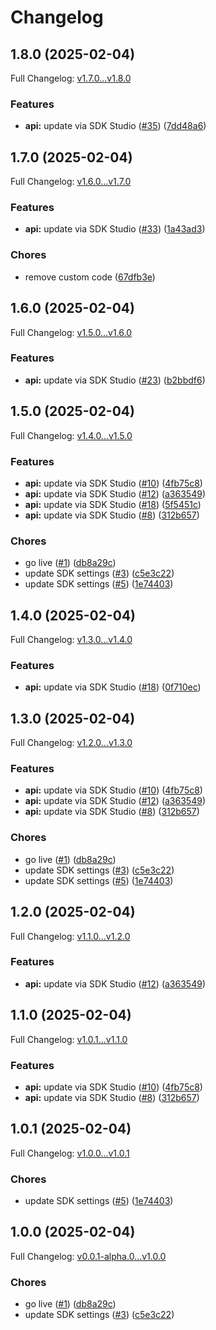 # Changelog

## 1.8.0 (2025-02-04)

Full Changelog: [v1.7.0...v1.8.0](https://github.com/BrainbaseHQ/brainbase-python-sdk/compare/v1.7.0...v1.8.0)

### Features

* **api:** update via SDK Studio ([#35](https://github.com/BrainbaseHQ/brainbase-python-sdk/issues/35)) ([7dd48a6](https://github.com/BrainbaseHQ/brainbase-python-sdk/commit/7dd48a6db45effaa20e9a3263d3c0b9b4803bef3))

## 1.7.0 (2025-02-04)

Full Changelog: [v1.6.0...v1.7.0](https://github.com/BrainbaseHQ/brainbase-python-sdk/compare/v1.6.0...v1.7.0)

### Features

* **api:** update via SDK Studio ([#33](https://github.com/BrainbaseHQ/brainbase-python-sdk/issues/33)) ([1a43ad3](https://github.com/BrainbaseHQ/brainbase-python-sdk/commit/1a43ad3644983ec2d83f2ed24e87142cf7088c28))


### Chores

* remove custom code ([67dfb3e](https://github.com/BrainbaseHQ/brainbase-python-sdk/commit/67dfb3e6cd1e11368ec1eb934f7004987014ec3c))

## 1.6.0 (2025-02-04)

Full Changelog: [v1.5.0...v1.6.0](https://github.com/BrainbaseHQ/brainbase-python-sdk/compare/v1.5.0...v1.6.0)

### Features

* **api:** update via SDK Studio ([#23](https://github.com/BrainbaseHQ/brainbase-python-sdk/issues/23)) ([b2bbdf6](https://github.com/BrainbaseHQ/brainbase-python-sdk/commit/b2bbdf640fa7b0b9163f0a7a6b8ab964cb2c1fa5))

## 1.5.0 (2025-02-04)

Full Changelog: [v1.4.0...v1.5.0](https://github.com/BrainbaseHQ/brainbase-python-sdk/compare/v1.4.0...v1.5.0)

### Features

* **api:** update via SDK Studio ([#10](https://github.com/BrainbaseHQ/brainbase-python-sdk/issues/10)) ([4fb75c8](https://github.com/BrainbaseHQ/brainbase-python-sdk/commit/4fb75c8c78c172cb0a80be304334803956968247))
* **api:** update via SDK Studio ([#12](https://github.com/BrainbaseHQ/brainbase-python-sdk/issues/12)) ([a363549](https://github.com/BrainbaseHQ/brainbase-python-sdk/commit/a3635498129383f20cae75014ad9720e18cc7ec6))
* **api:** update via SDK Studio ([#18](https://github.com/BrainbaseHQ/brainbase-python-sdk/issues/18)) ([5f5451c](https://github.com/BrainbaseHQ/brainbase-python-sdk/commit/5f5451cebcda05a40deef4104207be19e5f8e8ac))
* **api:** update via SDK Studio ([#8](https://github.com/BrainbaseHQ/brainbase-python-sdk/issues/8)) ([312b657](https://github.com/BrainbaseHQ/brainbase-python-sdk/commit/312b657cf73569a314b3c64ed83521ca2bb576a5))


### Chores

* go live ([#1](https://github.com/BrainbaseHQ/brainbase-python-sdk/issues/1)) ([db8a29c](https://github.com/BrainbaseHQ/brainbase-python-sdk/commit/db8a29c23e871872bcfc26b15bc7e4b27b0b08b3))
* update SDK settings ([#3](https://github.com/BrainbaseHQ/brainbase-python-sdk/issues/3)) ([c5e3c22](https://github.com/BrainbaseHQ/brainbase-python-sdk/commit/c5e3c223ba6a7df56e290877e55c31e81c1d4b52))
* update SDK settings ([#5](https://github.com/BrainbaseHQ/brainbase-python-sdk/issues/5)) ([1e74403](https://github.com/BrainbaseHQ/brainbase-python-sdk/commit/1e744032bc5800bb1b4f97a703cfdd1a7a7dd922))

## 1.4.0 (2025-02-04)

Full Changelog: [v1.3.0...v1.4.0](https://github.com/BrainbaseHQ/brainbase-python-sdk/compare/v1.3.0...v1.4.0)

### Features

* **api:** update via SDK Studio ([#18](https://github.com/BrainbaseHQ/brainbase-python-sdk/issues/18)) ([0f710ec](https://github.com/BrainbaseHQ/brainbase-python-sdk/commit/0f710eccb1efe39a492b9c905b1d2c29ab8532b6))

## 1.3.0 (2025-02-04)

Full Changelog: [v1.2.0...v1.3.0](https://github.com/BrainbaseHQ/brainbase-python-sdk/compare/v1.2.0...v1.3.0)

### Features

* **api:** update via SDK Studio ([#10](https://github.com/BrainbaseHQ/brainbase-python-sdk/issues/10)) ([4fb75c8](https://github.com/BrainbaseHQ/brainbase-python-sdk/commit/4fb75c8c78c172cb0a80be304334803956968247))
* **api:** update via SDK Studio ([#12](https://github.com/BrainbaseHQ/brainbase-python-sdk/issues/12)) ([a363549](https://github.com/BrainbaseHQ/brainbase-python-sdk/commit/a3635498129383f20cae75014ad9720e18cc7ec6))
* **api:** update via SDK Studio ([#8](https://github.com/BrainbaseHQ/brainbase-python-sdk/issues/8)) ([312b657](https://github.com/BrainbaseHQ/brainbase-python-sdk/commit/312b657cf73569a314b3c64ed83521ca2bb576a5))


### Chores

* go live ([#1](https://github.com/BrainbaseHQ/brainbase-python-sdk/issues/1)) ([db8a29c](https://github.com/BrainbaseHQ/brainbase-python-sdk/commit/db8a29c23e871872bcfc26b15bc7e4b27b0b08b3))
* update SDK settings ([#3](https://github.com/BrainbaseHQ/brainbase-python-sdk/issues/3)) ([c5e3c22](https://github.com/BrainbaseHQ/brainbase-python-sdk/commit/c5e3c223ba6a7df56e290877e55c31e81c1d4b52))
* update SDK settings ([#5](https://github.com/BrainbaseHQ/brainbase-python-sdk/issues/5)) ([1e74403](https://github.com/BrainbaseHQ/brainbase-python-sdk/commit/1e744032bc5800bb1b4f97a703cfdd1a7a7dd922))

## 1.2.0 (2025-02-04)

Full Changelog: [v1.1.0...v1.2.0](https://github.com/BrainbaseHQ/brainbase-python-sdk/compare/v1.1.0...v1.2.0)

### Features

* **api:** update via SDK Studio ([#12](https://github.com/BrainbaseHQ/brainbase-python-sdk/issues/12)) ([a363549](https://github.com/BrainbaseHQ/brainbase-python-sdk/commit/a3635498129383f20cae75014ad9720e18cc7ec6))

## 1.1.0 (2025-02-04)

Full Changelog: [v1.0.1...v1.1.0](https://github.com/BrainbaseHQ/brainbase-python-sdk/compare/v1.0.1...v1.1.0)

### Features

* **api:** update via SDK Studio ([#10](https://github.com/BrainbaseHQ/brainbase-python-sdk/issues/10)) ([4fb75c8](https://github.com/BrainbaseHQ/brainbase-python-sdk/commit/4fb75c8c78c172cb0a80be304334803956968247))
* **api:** update via SDK Studio ([#8](https://github.com/BrainbaseHQ/brainbase-python-sdk/issues/8)) ([312b657](https://github.com/BrainbaseHQ/brainbase-python-sdk/commit/312b657cf73569a314b3c64ed83521ca2bb576a5))

## 1.0.1 (2025-02-04)

Full Changelog: [v1.0.0...v1.0.1](https://github.com/BrainbaseHQ/brainbase-python-sdk/compare/v1.0.0...v1.0.1)

### Chores

* update SDK settings ([#5](https://github.com/BrainbaseHQ/brainbase-python-sdk/issues/5)) ([1e74403](https://github.com/BrainbaseHQ/brainbase-python-sdk/commit/1e744032bc5800bb1b4f97a703cfdd1a7a7dd922))

## 1.0.0 (2025-02-04)

Full Changelog: [v0.0.1-alpha.0...v1.0.0](https://github.com/BrainbaseHQ/brainbase-python-sdk/compare/v0.0.1-alpha.0...v1.0.0)

### Chores

* go live ([#1](https://github.com/BrainbaseHQ/brainbase-python-sdk/issues/1)) ([db8a29c](https://github.com/BrainbaseHQ/brainbase-python-sdk/commit/db8a29c23e871872bcfc26b15bc7e4b27b0b08b3))
* update SDK settings ([#3](https://github.com/BrainbaseHQ/brainbase-python-sdk/issues/3)) ([c5e3c22](https://github.com/BrainbaseHQ/brainbase-python-sdk/commit/c5e3c223ba6a7df56e290877e55c31e81c1d4b52))
